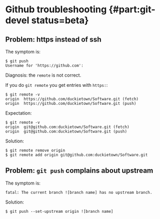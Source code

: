 # Github troubleshooting {#part:git-devel status=beta}

## Problem: https instead of ssh

The symptom is:

    $ git push
    Username for 'https://github.com':

Diagnosis: the `remote` is not correct.

If you do `git remote` you get entries with `https:`:

    $ git remote -v
    origin  https://github.com/duckietown/Software.git (fetch)
    origin  https://github.com/duckietown/Software.git (push)

Expectation:

    $ git remote -v
    origin  git@github.com:duckietown/Software.git (fetch)
    origin  git@github.com:duckietown/Software.git (push)

Solution:

    $ git remote remove origin
    $ git remote add origin git@github.com:duckietown/Software.git


## Problem: `git push` complains about upstream

The symptom is:

    fatal: The current branch ![branch name] has no upstream branch.

Solution:

    $ git push --set-upstream origin ![branch name]
